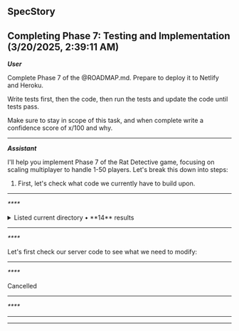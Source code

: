 ## SpecStory

## Completing Phase 7: Testing and Implementation (3/20/2025, 2:39:11 AM)

_**User**_

Complete Phase 7 of the @ROADMAP.md. Prepare to deploy it to Netlify and Heroku.

Write tests first, then the code, then run the tests and update the code until tests pass.

Make sure to stay in scope of this task, and when complete write a confidence score of x/100 and why.

---

_**Assistant**_

I'll help you implement Phase 7 of the Rat Detective game, focusing on scaling multiplayer to handle 1-50 players. Let's break this down into steps:

1. First, let's check what code we currently have to build upon.

---

_****_

<details>
            <summary>Listed current directory • **14** results</summary>
        
| Name |
|-------|
| 📁 `tests` |
| 📁 `src` |
| 📄 `package-lock.json` |
| 📁 `node_modules` |
| 📄 `index.html` |
| 📄 `server.js` |
| 📄 `package.json` |
| 📄 `build.js` |
| 📄 `ROADMAP.md` |
| 📄 `jest.config.js` |
| 📄 `babel.config.js` |
| 📄 `GAME_SPEC.md` |
| 📁 `.cursor` |
| 📁 `.specstory` |

</details>

---

_****_

Let's first check our server code to see what we need to modify:

---

_****_

Cancelled

---

_****_



---



---

